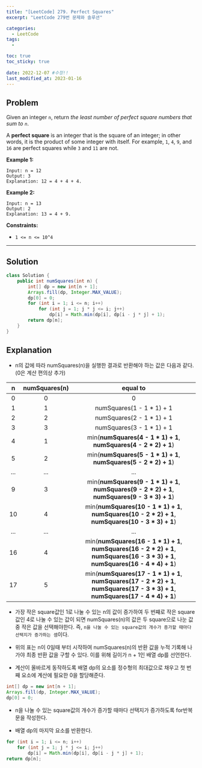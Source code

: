 ```yaml
---
title: "[LeetCode] 279. Perfect Squares"
excerpt: "LeetCode 279번 문제와 솔루션"

categories:
  - LeetCode
tags:
  - 

toc: true
toc_sticky: true
 
date: 2022-12-07 #수정!!
last_modified_at: 2023-01-16
---
```

## **Problem**
Given an integer `n`, return *the least number of perfect square numbers that sum to `n`*.

A **perfect square** is an integer that is the square of an integer; in other words, it is the product of some integer with itself. For example, `1`, `4`, `9`, and `16` are perfect squares while `3` and `11` are not.

**Example 1:**
```
Input: n = 12
Output: 3
Explanation: 12 = 4 + 4 + 4.
```
**Example 2:**
```
Input: n = 13
Output: 2
Explanation: 13 = 4 + 9.
```
**Constraints:**
- `1 <= n <= 10^4`

---
## **Solution**
```java
class Solution {
    public int numSquares(int n) {
        int[] dp = new int[n + 1];
        Arrays.fill(dp, Integer.MAX_VALUE);
        dp[0] = 0;
        for (int i = 1; i <= n; i++)
            for (int j = 1; j * j <= i; j++)
                dp[i] = Math.min(dp[i], dp[i - j * j] + 1);
        return dp[n];
    }
}
```
## **Explanation**
- n의 값에 따라 numSquares(n)을 실행한 결과로 반환해야 하는 값은 다음과 같다. (0은 계산 편의상 추가)

|n|numSquares(n)|equal to|
|:---:|:---:|:---:|
|0|0|0|
|1|1|numSquares(1 - 1 * 1) + 1|
|2|2|numSquares(2 - 1 * 1) + 1|
|3|3|numSquares(3 - 1 * 1) + 1|
|4|1|min(**numSquares(4 - 1 * 1) + 1**, **numSquares(4 - 2 * 2) + 1**)|
|5|2|min(**numSquares(5 - 1 * 1) + 1**, **numSquares(5 - 2 * 2) + 1**)|
|...|...|...|
|9|3|min(**numSquares(9 - 1 * 1) + 1**, **numSquares(9 - 2 * 2) + 1**, **numSquares(9 - 3 * 3) + 1**)|
|10|4|min(**numSquares(10 - 1 * 1) + 1**, **numSquares(10 - 2 * 2) + 1**, **numSquares(10 - 3 * 3) + 1**)|
|...|...|...|
|16|4|min(**numSquares(16 - 1 * 1) + 1**, **numSquares(16 - 2 * 2) + 1**, **numSquares(16 - 3 * 3) + 1**, **numSquares(16 - 4 * 4) + 1**)|
|17|5|min(**numSquares(17 - 1 * 1) + 1**, **numSquares(17 - 2 * 2) + 1**, **numSquares(17 - 3 * 3) + 1**, **numSquares(17 - 4 * 4) + 1**)|
- 가장 작은 square값인 1로 나눌 수 있는 n의 값이 증가하여 두 번쨰로 작은 
square값인 4로 나눌 수 있는 값이 되면 numSquares(n)의 값은 두 square으로 나눈 값 중 작은 값을 선택해야한다. 즉, `n을 나눌 수 있는 square값의 개수가 증가할 때마다 선택지가 증가하는 셈`이다.

- 위의 표는 n이 0일때 부터 시작하여 numSquares(n)의 반환 값을 누적 기록해 나가야 최종 반환 값을 구할 수 있다. 이를 위해 길이가 n + 1인 배열 dp를 선언한다.

- 계산이 올바르게 동작하도록 배열 dp의 요소를 정수형의 최대값으로 채우고 첫 번째 요소에 계산에 필요한 0을 할당해준다.
```java
int[] dp = new int[n + 1];
Arrays.fill(dp, Integer.MAX_VALUE);
dp[0] = 0;
```
- n을 나눌 수 있는 square값의 개수가 증가할 때마다 선택지가 증가하도록 for반복문을 작성한다.

- 배열 dp의 마지막 요소를 반환한다.
```java
for (int i = 1; i <= n; i++)
    for (int j = 1; j * j <= i; j++)
        dp[i] = Math.min(dp[i], dp[i - j * j] + 1);
return dp[n];
```